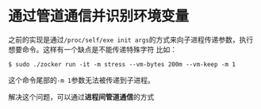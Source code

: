 # 通过管道通信并识别环境变量

之前的实现是通过`/proc/self/exe init args`的方式来向子进程传递参数，执行想要命令。这样有一个缺点是不能传递特殊字符
比如：
```shell
$ sudo ./zocker run -it -m stress --vm-bytes 200m --vm-keep -m 1
```
这个命令尾部的`-m 1`参数无法被传递到子进程。

解决这个问题，可以通过**进程间管道通信**的方式





